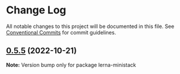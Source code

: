 # Change Log

All notable changes to this project will be documented in this file.
See [Conventional Commits](https://conventionalcommits.org) for commit guidelines.

## [0.5.5](https://github.com/just-paja/lerna-tools/compare/v0.5.4...v0.5.5) (2022-10-21)

**Note:** Version bump only for package lerna-ministack
